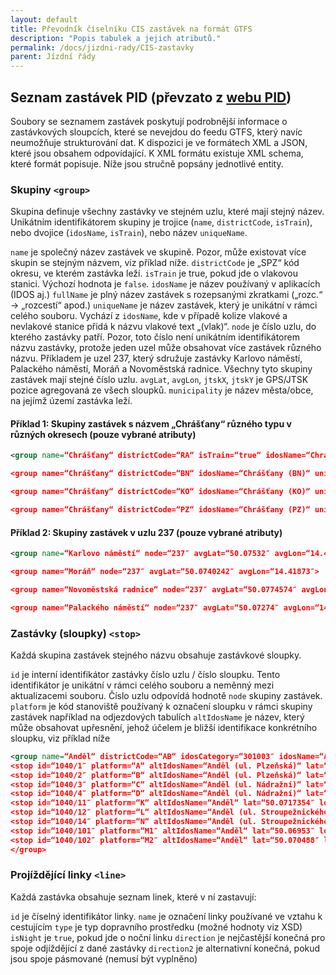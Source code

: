 ```yaml
---
layout: default
title: Převodník číselníku CIS zastávek na formát GTFS
description: "Popis tabulek a jejich atributů."
permalink: /docs/jizdni-rady/CIS-zastavky
parent: Jízdní řády
---
```


## Seznam zastávek PID (převzato z [webu PID](https://pid.cz/o-systemu/opendata/))

Soubory se seznamem zastávek poskytují podrobnější informace o zastávkových sloupcích, které se nevejdou do feedu GTFS, který navíc neumožňuje strukturování dat. K dispozici je ve formátech XML a JSON, které jsou obsahem odpovídající. K XML formátu existuje XML schema, které formát popisuje. Níže jsou stručně popsány jednotlivé entity.

### Skupiny `<group>`

Skupina definuje všechny zastávky ve stejném uzlu, které mají stejný název. Unikátním identifikátorem skupiny je trojice (`name`, `districtCode`, `isTrain`), nebo dvojice (`idosName`, `isTrain`), nebo název `uniqueName`.

`name` je společný název zastávek ve skupině. Pozor, může existovat více skupin se stejným názvem, viz příklad níže.
`districtCode` je „SPZ“ kód okresu, ve kterém zastávka leží.
`isTrain` je true, pokud jde o vlakovou stanici. Výchozí hodnota je `false`.
`idosName` je název používaný v aplikacích (IDOS aj.)
`fullName` je plný název zastávek s rozepsanými zkratkami („rozc.“ -> „rozcestí“ apod.)
`uniqueName` je název zastávek, který je unikátní v rámci celého souboru. Vychází z `idosName`, kde v případě kolize vlakové a nevlakové stanice přidá k názvu vlakové text „(vlak)“.
`node` je číslo uzlu, do kterého zastávky patří. Pozor, toto číslo není unikátním identifikátorem názvu zastávky, protože jeden uzel může obsahovat více zastávek různého názvu. Příkladem je uzel 237, který sdružuje zastávky Karlovo náměstí, Palackého náměstí, Moráň a Novoměstská radnice. Všechny tyto skupiny zastávek mají stejné číslo uzlu.
`avgLat`, `avgLon`, `jtskX`, `jtskY` je GPS/JTSK pozice agregovaná ze všech sloupků.
`municipality` je název města/obce, na jejímž území zastávka leží.

#### Příklad 1: Skupiny zastávek s názvem „Chrášťany“ různého typu v různých okresech (pouze vybrané atributy)

```xml
<group name=“Chrášťany“ districtCode=“RA“ isTrain=“true“ idosName=“Chrášťany“ uniqueName=“Chrášťany“ node=“9520″ avgLat=“50.1428″ avgLon=“13.6631536″ municipality=“Chrášťany“>

<group name=“Chrášťany“ districtCode=“BN“ idosName=“Chrášťany (BN)“ uniqueName=“Chrášťany (BN)“ node=“4471″ avgLat=“49.7927″ avgLon=“14.5866871″ municipality=“Chrášťany“>

<group name=“Chrášťany“ districtCode=“KO“ idosName=“Chrášťany (KO)“ uniqueName=“Chrášťany (KO)“ node=“2410″ avgLat=“50.06581″ avgLon=“14.9295769″ municipality=“Chrášťany“>

<group name=“Chrášťany“ districtCode=“PZ“ idosName=“Chrášťany (PZ)“ uniqueName=“Chrášťany (PZ)“ node=“1190″ avgLat=“50.0447922″ avgLon=“14.2591076″ municipality=“Chrášťany“>
```

#### Příklad 2: Skupiny zastávek v uzlu 237 (pouze vybrané atributy)

```xml
<group name=“Karlovo náměstí“ node=“237″ avgLat=“50.07532″ avgLon=“14.4185734″>

<group name=“Moráň“ node=“237″ avgLat=“50.0740242″ avgLon=“14.41873″>

<group name=“Novoměstská radnice“ node=“237″ avgLat=“50.0774574″ avgLon=“14.4195213″>

<group name=“Palackého náměstí“ node=“237″ avgLat=“50.07274″ avgLon=“14.4144449″>
```

### Zastávky (sloupky) `<stop>`

Každá skupina zastávek stejného názvu obsahuje zastávkové sloupky.

`id` je interní identifikátor zastávky číslo uzlu / číslo sloupku. Tento identifikátor je unikátní v rámci celého souboru a neměnný mezi aktualizacemi souboru. Číslo uzlu odpovídá hodnotě `node` skupiny zastávek.
`platform` je kód stanoviště používaný k označení sloupku v rámci skupiny zastávek například na odjezdových tabulích
`altIdosName` je název, který může obsahovat upřesnění, jehož účelem je bližší identifikace konkrétního sloupku, viz příklad níže

```xml
<group name=“Anděl“ districtCode=“AB“ idosCategory=“301003″ idosName=“Anděl“ uniqueName=“Anděl“ node=“1040″>
<stop id=“1040/1″ platform=“A“ altIdosName=“Anděl (ul. Plzeňská)“ lat=“50.07193″ lon=“14.40363″ />
<stop id=“1040/2″ platform=“B“ altIdosName=“Anděl (ul. Plzeňská)“ lat=“50.0719528″ lon=“14.4028063″ />
<stop id=“1040/3″ platform=“C“ altIdosName=“Anděl (ul. Nádražní)“ lat=“50.071804″ lon=“14.4042273″ />
<stop id=“1040/4″ platform=“D“ altIdosName=“Anděl (ul. Nádražní)“ lat=“50.0709763″ lon=“14.40455″ />
<stop id=“1040/11″ platform=“K“ altIdosName=“Anděl“ lat=“50.0717354″ lon=“14.4019508″ />
<stop id=“1040/12″ platform=“L“ altIdosName=“Anděl (ul. Stroupežnického)“ lat=“50.0715″ lon=“14.4029284″ />
<stop id=“1040/14″ platform=“N“ altIdosName=“Anděl (ul. Stroupežnického)“ lat=“50.0715179″ lon=“14.4026489″ />
<stop id=“1040/101″ platform=“M1″ altIdosName=“Anděl“ lat=“50.06953″ lon=“14.4035711″ />
<stop id=“1040/102″ platform=“M2″ altIdosName=“Anděl“ lat=“50.070488″ lon=“14.4048777″ />
</group>
```

### Projíždějící linky `<line>`

Každá zastávka obsahuje seznam linek, které v ní zastavují:

`id` je číselný identifikátor linky.
`name` je označení linky používané ve vztahu k cestujícím
`type` je typ dopravního prostředku (možné hodnoty viz XSD)
`isNight` je `true`, pokud jde o noční linku
`direction` je nejčastější konečná pro spoje odjíždějící z dané zastávky
`direction2` je alternativní konečná, pokud jsou spoje pásmované (nemusí být vyplněno)

